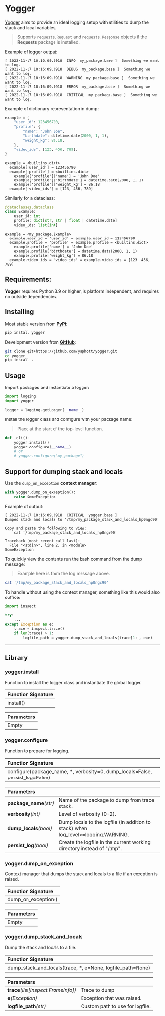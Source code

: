 # Yogger

[Yogger](https://github.com/yaphott/yogger) aims to provide an ideal logging setup with utilities to dump the stack and local variables.

> Supports `requests.Request` and `requests.Response` objects if the **Requests** package is installed.

Example of logger output:

```text
[ 2022-11-17 10:16:09.0918  INFO  my_package.base ]  Something we want to log.
[ 2022-11-17 10:16:09.0918  DEBUG  my_package.base ]  Something we want to log.
[ 2022-11-17 10:16:09.0918  WARNING  my_package.base ]  Something we want to log.
[ 2022-11-17 10:16:09.0918  ERROR  my_package.base ]  Something we want to log.
[ 2022-11-17 10:16:09.0918  CRITICAL  my_package.base ]  Something we want to log.
```

Example of dictionary representation in dump:

```python
example = {
    "user_id": 123456790,
    "profile": {
        "name": "John Doe",
        "birthdate": datetime.date(2000, 1, 1),
        "weight_kg": 86.18,
    },
    "video_ids": [123, 456, 789],
}
```

```text
example = <builtins.dict>
  example['user_id'] = 123456790
  example['profile'] = <builtins.dict>
    example['profile']['name'] = 'John Doe'
    example['profile']['birthdate'] = datetime.date(2000, 1, 1)
    example['profile']['weight_kg'] = 86.18
  example['video_ids'] = [123, 456, 789]
```

Similarly for a dataclass:

```python
@dataclasses.dataclass
class Example:
    user_id: int
    profile: dict[str, str | float | datetime.date]
    video_ids: list[int]
```

```text
example = <my_package.Example>
  example.user_id = 'user_id' = example.user_id = 123456790
  example.profile = 'profile' = example.profile = <builtins.dict>
    example.profile['name'] = 'John Doe'
    example.profile['birthdate'] = datetime.date(2000, 1, 1)
    example.profile['weight_kg'] = 86.18
  example.video_ids = 'video_ids' = example.video_ids = [123, 456, 789]
```

## Requirements:

**Yogger** requires Python 3.9 or higher, is platform independent, and requires no outside dependencies.

## Installing

Most stable version from [**PyPi**](https://pypi.org/project/yogger/):

```bash
pip install yogger
```

Development version from [**GitHub**](https://github.com/yaphott/yogger):

```bash
git clone git+https://github.com/yaphott/yogger.git
cd yogger
pip install .
```

## Usage

Import packages and instantiate a logger:

```python
import logging
import yogger

logger = logging.getLogger(__name__)
```

Install the logger class and configure with your package name:

> Place at the start of the top-level function.

```python
def _cli():
    yogger.install()
    yogger.configure(__name__)
    # or
    # yogger.configure("my_package")
```

## Support for dumping stack and locals

Use the `dump_on_exception` **context manager**:

```python
with yogger.dump_on_exception():
    raise SomeException
```

Example of output:

```text
[ 2022-11-17 10:16:09.0918  CRITICAL  yogger.base ]
Dumped stack and locals to '/tmp/my_package_stack_and_locals_hp0ngc90'

Copy and paste the following to view:
    cat '/tmp/my_package_stack_and_locals_hp0ngc90'

Traceback (most recent call last):
  File "<stdin>", line 2, in <module>
SomeException
```

To quickly view the contents run the bash command from the dump message:

> Example here is from the log message above.

```Bash
cat '/tmp/my_package_stack_and_locals_hp0ngc90'
```

To handle without using the context manager, something like this would also suffice:

```python
import inspect
```

```python
try:
    ...
except Exception as e:
    trace = inspect.trace()
    if len(trace) > 1:
        logfile_path = yogger.dump_stack_and_locals(trace[1:], e=e)
```

---

## Library

### yogger.install

Function to install the logger class and instantiate the global logger.

| Function Signature |
| :----------------- |
| install()          |

| Parameters |
| :--------- |
| Empty      |

### yogger.configure

Function to prepare for logging.

| Function Signature                                                             |
| :----------------------------------------------------------------------------- |
| configure(package_name, \*, verbosity=0, dump_locals=False, persist_log=False) |

| Parameters              |                                                                                    |
| :---------------------- | :--------------------------------------------------------------------------------- |
| **package_name**_(str)_ | Name of the package to dump from trace stack.                                      |
| **verbosity**_(int)_    | Level of verbosity (0-2).                                                          |
| **dump_locals**_(bool)_ | Dump locals to the logfile (in addition to stack) when log_level>=logging.WARNING. |
| **persist_log**_(bool)_ | Create the logfile in the current working directory instead of "/tmp".             |

### yogger.dump_on_exception

Context manager that dumps the stack and locals to a file if an exception is raised.

| Function Signature  |
| :------------------ |
| dump_on_exception() |

| Parameters |
| :--------- |
| Empty      |

### yogger.dump_stack_and_locals

Dump the stack and locals to a file.

| Function Signature                                          |
| :---------------------------------------------------------- |
| dump_stack_and_locals(trace, \*, e=None, logfile_path=None) |

| Parameters                           |                                 |
| :----------------------------------- | :------------------------------ |
| **trace**_(list[inspect.FrameInfo])_ | Trace to dump                   |
| **e**_(Exception)_                   | Exception that was raised.      |
| **logfile_path**_(str)_              | Custom path to use for logfile. |
